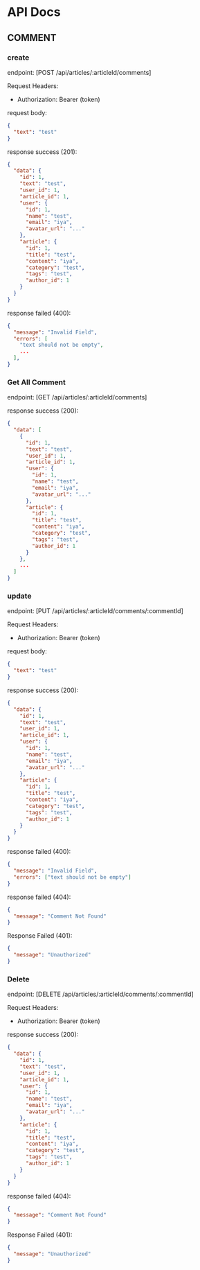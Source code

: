 # API Docs

## COMMENT

### create

endpoint: [POST /api/articles/:articleId/comments]

Request Headers:

- Authorization: Bearer (token)

request body:

```json
{
  "text": "test"
}
```

response success (201):

```json
{
  "data": {
    "id": 1,
    "text": "test",
    "user_id": 1,
    "article_id": 1,
    "user": {
      "id": 1,
      "name": "test",
      "email": "iya",
      "avatar_url": "..."
    },
    "article": {
      "id": 1,
      "title": "test",
      "content": "iya",
      "category": "test",
      "tags": "test",
      "author_id": 1
    }
  }
}
```

response failed (400):

```json
{
  "message": "Invalid Field",
  "errors": [
    "text should not be empty",
    ...
  ],
}
```

### Get All Comment

endpoint: [GET /api/articles/:articleId/comments]

response success (200):

```json
{
  "data": [
    {
      "id": 1,
      "text": "test",
      "user_id": 1,
      "article_id": 1,
      "user": {
        "id": 1,
        "name": "test",
        "email": "iya",
        "avatar_url": "..."
      },
      "article": {
        "id": 1,
        "title": "test",
        "content": "iya",
        "category": "test",
        "tags": "test",
        "author_id": 1
      }
    },
    ...
  ]
}
```

### update

endpoint: [PUT /api/articles/:articleId/comments/:commentId]

Request Headers:

- Authorization: Bearer (token)

request body:

```json
{
  "text": "test"
}
```

response success (200):

```json
{
  "data": {
    "id": 1,
    "text": "test",
    "user_id": 1,
    "article_id": 1,
    "user": {
      "id": 1,
      "name": "test",
      "email": "iya",
      "avatar_url": "..."
    },
    "article": {
      "id": 1,
      "title": "test",
      "content": "iya",
      "category": "test",
      "tags": "test",
      "author_id": 1
    }
  }
}
```

response failed (400):

```json
{
  "message": "Invalid Field",
  "errors": ["text should not be empty"]
}
```

response failed (404):

```json
{
  "message": "Comment Not Found"
}
```

Response Failed (401):

```json
{
  "message": "Unauthorized"
}
```

### Delete

endpoint: [DELETE /api/articles/:articleId/comments/:commentId]

Request Headers:

- Authorization: Bearer (token)

response success (200):

```json
{
  "data": {
    "id": 1,
    "text": "test",
    "user_id": 1,
    "article_id": 1,
    "user": {
      "id": 1,
      "name": "test",
      "email": "iya",
      "avatar_url": "..."
    },
    "article": {
      "id": 1,
      "title": "test",
      "content": "iya",
      "category": "test",
      "tags": "test",
      "author_id": 1
    }
  }
}
```

response failed (404):

```json
{
  "message": "Comment Not Found"
}
```

Response Failed (401):

```json
{
  "message": "Unauthorized"
}
```
